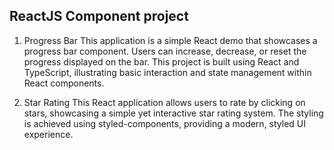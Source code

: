 ## ReactJS Component project

1. Progress Bar
   This application is a simple React demo that showcases a progress bar component. Users can increase, decrease, or reset the progress displayed on the bar. This project is built using React and TypeScript, illustrating basic interaction and state management within React components.

2. Star Rating
   This React application allows users to rate by clicking on stars, showcasing a simple yet interactive star rating system. The styling is achieved using styled-components, providing a modern, styled UI experience.

